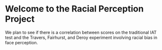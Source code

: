 # Welcome to the Racial Perception Project
We plan to see if there is a correlation between scores on the traditional IAT test and the Travers, Fairhurst, and Deroy experiment involving racial bias in face perception.
